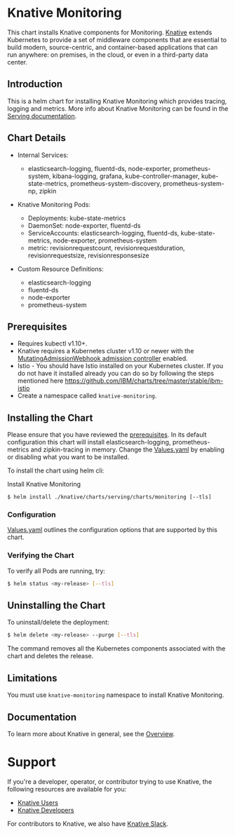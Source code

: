 # Knative Monitoring

This chart installs Knative components for Monitoring.
[Knative](https://github.com/knative/) extends Kubernetes to provide a set of middleware components that are essential to build modern, source-centric, and container-based applications that can run anywhere: on premises, in the cloud, or even in a third-party data center.

## Introduction

This is a helm chart for installing Knative Monitoring which provides tracing, logging and metrics. More info about Knative Monitoring can be found in the [Serving documentation](https://github.com/knative/docs/tree/master/serving#setting-up-logging-and-metrics).

## Chart Details

- Internal Services:
    - elasticsearch-logging, fluentd-ds, node-exporter, prometheus-system, kibana-logging, grafana, kube-controller-manager, kube-state-metrics, prometheus-system-discovery, prometheus-system-np, zipkin

- Knative Monitoring Pods:
    - Deployments: kube-state-metrics
    - DaemonSet: node-exporter, fluentd-ds
    - ServiceAccounts: elasticsearch-logging, fluentd-ds, kube-state-metrics, node-exporter, prometheus-system
    - metric: revisionrequestcount, revisionrequestduration, revisionrequestsize, revisionresponsesize

- Custom Resource Definitions:
    - elasticsearch-logging
    - fluentd-ds
    - node-exporter
    - prometheus-system

## Prerequisites

- Requires kubectl v1.10+.
- Knative requires a Kubernetes cluster v1.10 or newer with the
[MutatingAdmissionWebhook admission controller](https://kubernetes.io/docs/reference/access-authn-authz/admission-controllers/#how-do-i-turn-on-an-admission-controller)
enabled.
- Istio - You should have Istio installed on your Kubernetes cluster. If you do not have it installed already you can do so by following the steps mentioned here https://github.com/IBM/charts/tree/master/stable/ibm-istio
- Create a namespace called `knative-monitoring`.

## Installing the Chart

Please ensure that you have reviewed the [prerequisites](#prerequisites).
In its default configuration this chart will install elasticsearch-logging, prometheus-metrics and zipkin-tracing in memory. Change the [Values.yaml](./values.yaml) by enabling or disabling what you want to be installed.

To install the chart using helm cli:

Install Knative Monitoring
```
$ helm install ./knative/charts/serving/charts/monitoring [--tls]
```

### Configuration

[Values.yaml](./values.yaml) outlines the configuration options that are supported by this chart.

### Verifying the Chart

To verify all Pods are running, try:
```bash
$ helm status <my-release> [--tls]
```

## Uninstalling the Chart

To uninstall/delete the deployment:

```bash
$ helm delete <my-release> --purge [--tls]
```

The command removes all the Kubernetes components associated with the chart and deletes the release.

## Limitations

You must use `knative-monitoring` namespace to install Knative Monitoring.

## Documentation

To learn more about Knative in general, see the [Overview](https://github.com/knative/docs/blob/master/README.md).

# Support

If you're a developer, operator, or contributor trying to use Knative, the
following resources are available for you:

- [Knative Users](https://groups.google.com/forum/#!forum/knative-users)
- [Knative Developers](https://groups.google.com/forum/#!forum/knative-dev)

For contributors to Knative, we also have [Knative Slack](https://slack.knative.dev).
